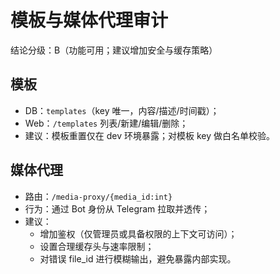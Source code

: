 # 模板与媒体代理审计

结论分级：B（功能可用；建议增加安全与缓存策略）

## 模板
- DB：`templates`（key 唯一，内容/描述/时间戳）；
- Web：`/templates` 列表/新建/编辑/删除；
- 建议：模板重置仅在 dev 环境暴露；对模板 key 做白名单校验。

## 媒体代理
- 路由：`/media-proxy/{media_id:int}`
- 行为：通过 Bot 身份从 Telegram 拉取并透传；
- 建议：
  - 增加鉴权（仅管理员或具备权限的上下文可访问）；
  - 设置合理缓存头与速率限制；
  - 对错误 file_id 进行模糊输出，避免暴露内部实现。

